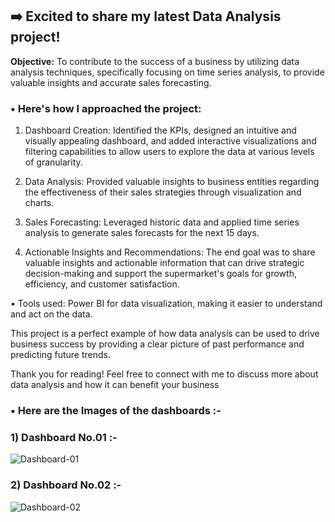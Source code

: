 ## :arrow_right: Excited to share my latest Data Analysis project!

**Objective:** To contribute to the success of a business by utilizing data analysis techniques, specifically focusing on time series analysis, to provide valuable insights and accurate sales forecasting.

### • Here's how I approached the project:

1. Dashboard Creation: Identified the KPIs, designed an intuitive and visually appealing dashboard, and added interactive visualizations and filtering capabilities to allow users to explore the data at various levels of granularity.

2. Data Analysis: Provided valuable insights to business entities regarding the effectiveness of their sales strategies through visualization and charts.

3. Sales Forecasting: Leveraged historic data and applied time series analysis to generate sales forecasts for the next 15 days.

4. Actionable Insights and Recommendations: The end goal was to share valuable insights and actionable information that can drive strategic decision-making and support the supermarket's goals for growth, efficiency, and customer satisfaction.

• Tools used: Power BI for data visualization, making it easier to understand and act on the data.

This project is a perfect example of how data analysis can be used to drive business success by providing a clear picture of past performance and predicting future trends.

Thank you for reading! Feel free to connect with me to discuss more about data analysis and how it can benefit your business

### • Here are the Images of the dashboards :-

### 1) Dashboard No.01 :-

![Dashboard-01](https://github.com/user-attachments/assets/d08e1e9f-44db-4e0c-a518-782f9daeea4e)

### 2) Dashboard No.02 :-

![Dashboard-02](https://github.com/user-attachments/assets/91dd91ae-e5a3-4b46-9061-a15148542adc)
